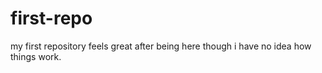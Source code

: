 # first-repo
my first repository
feels great after being here though i have no idea how things work.
